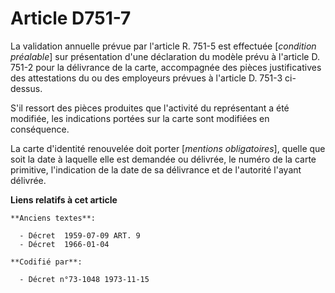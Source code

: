 # Article D751-7

La validation annuelle prévue par l'article R. 751-5 est effectuée [*condition préalable*] sur présentation d'une déclaration
du modèle prévu à l'article D. 751-2 pour la délivrance de la carte, accompagnée des pièces justificatives des attestations
du ou des employeurs prévues à l'article D. 751-3 ci-dessus.

S'il ressort des pièces produites que l'activité du représentant a été modifiée, les indications portées sur la carte sont
modifiées en conséquence.

La carte d'identité renouvelée doit porter [*mentions obligatoires*], quelle que soit la date à laquelle elle est demandée ou
délivrée, le numéro de la carte primitive, l'indication de la date de sa délivrance et de l'autorité l'ayant délivrée.

**Liens relatifs à cet article**

	**Anciens textes**:

	  - Décret  1959-07-09 ART. 9
	  - Décret  1966-01-04

	**Codifié par**:

	  - Décret n°73-1048 1973-11-15
